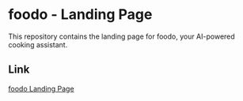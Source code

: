 # foodo - Landing Page

This repository contains the landing page for foodo, your AI-powered cooking assistant.

## Link

[foodo Landing Page](https://foodohub.github.io)
